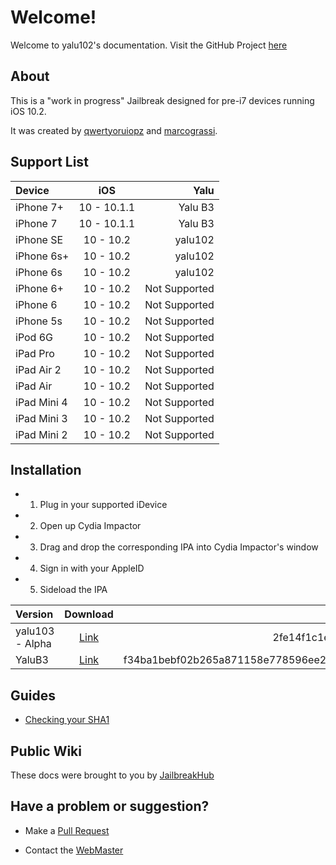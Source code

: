 # Welcome!

Welcome to yalu102's documentation. Visit the GitHub Project [here](https://github.com/kpwn/yalu102/)

## About

This is a "work in progress" Jailbreak designed for pre-i7 devices running iOS 10.2.

It was created by [qwertyoruiopz](https://twitter.com/qwertyoruiopz) and [marcograssi](https://github.com/kpwn/yalu102/blob/master/marcograss).

## Support List

Device | iOS | Yalu
:----------- |:-------------:| -----------:
iPhone 7+ | 10 - 10.1.1 | Yalu B3
iPhone 7 | 10 - 10.1.1 | Yalu B3
iPhone SE | 10 - 10.2 | yalu102
iPhone 6s+ | 10 - 10.2 | yalu102
iPhone 6s | 10 - 10.2 | yalu102
iPhone 6+ | 10 - 10.2 | Not Supported
iPhone 6 | 10 - 10.2 | Not Supported
iPhone 5s | 10 - 10.2 | Not Supported
iPod 6G | 10 - 10.2 | Not Supported
iPad Pro | 10 - 10.2 | Not Supported
iPad Air 2 | 10 - 10.2 | Not Supported
iPad Air | 10 - 10.2 | Not Supported
iPad Mini 4 | 10 - 10.2 | Not Supported
iPad Mini 3 | 10 - 10.2 | Not Supported
iPad Mini 2 | 10 - 10.2 | Not Supported

## Installation

* 1. Plug in your supported iDevice
* 2. Open up Cydia Impactor
* 3. Drag and drop the corresponding IPA into Cydia Impactor's window
* 4. Sign in with your AppleID
* 5. Sideload the IPA

Version | Download | SHA1
:----------- |:-------------:| -----------:
yalu103 - Alpha | [Link](https://yalu.qwertyoruiop.com/yalu102_alpha.ipa) | 2fe14f1c1e1a0d26203bbb123f6747a978dd2b4f
YaluB3 | [Link](https://yalu.qwertyoruiop.com/mach_portal+yalu-b3.ipa) | f34ba1bebf02b265a871158e778596ee2ff1547a69fdb687d911897b7b7b22c5

## Guides

* [Checking your SHA1](sha1/)

## Public Wiki

These docs were brought to you by [JailbreakHub](redirect.html/)

## Have a problem or suggestion?

* Make a [Pull Request](https://github.com/iOptimistic/yalu102/pulls)

* Contact the [WebMaster](mailto:bobby@jailbreakhub.org?Subject=Yalu102%20Suggestions)